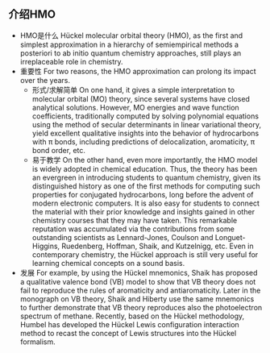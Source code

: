 ## 介绍HMO
- HMO是什么
Hückel molecular orbital theory (HMO), as the first and simplest approximation in a hierarchy of semiempirical methods a posteriori to ab initio quantum chemistry approaches, still plays an irreplaceable role in chemistry.
- 重要性
For two reasons, the HMO approximation can prolong its impact over the years.
	- 形式/求解简单
	On one hand, it gives a simple interpretation to molecular orbital (MO) theory, since several systems have closed analytical solutions.
	However, MO energies and wave function coefficients, traditionally computed by solving polynomial equations using the method of secular determinants in linear variational theory, yield excellent qualitative insights into the behavior of hydrocarbons with π bonds, including predictions of delocalization, aromaticity, π bond order, etc.
	- 易于教学
	On the other hand, even more importantly, the HMO model is widely adopted in chemical education.
	Thus, the theory has been an evergreen in introducing students to quantum chemistry, given its distinguished history as one of the first methods for computing such properties for conjugated hydrocarbons, long before the advent of modern electronic computers.
	It is also easy for students to connect the material with their prior knowledge and insights gained in other chemistry courses that they may have taken.
	This remarkable reputation was accumulated via the contributions from some outstanding scientists as Lennard-Jones, Coulson and Longuet-Higgins, Ruedenberg, Hoffman, Shaik, and Kutzelnigg, etc. Even in contemporary chemistry, the Hückel approach is still very useful for learning chemical concepts on a sound basis.
- 发展
For example, by using the Hückel mnemonics, Shaik has proposed a qualitative valence bond (VB) model to show that VB theory does not fail to reproduce the rules of aromaticity and antiaromaticity.
Later in the monograph on VB theory, Shaik and Hiberty use the same mnemonics to further demonstrate that VB theory reproduces also the photoelectron spectrum of methane. 
Recently, based on the Hückel methodology, Humbel has developed the Hückel Lewis configuration interaction method to recast the concept of Lewis structures into the Hückel formalism.
